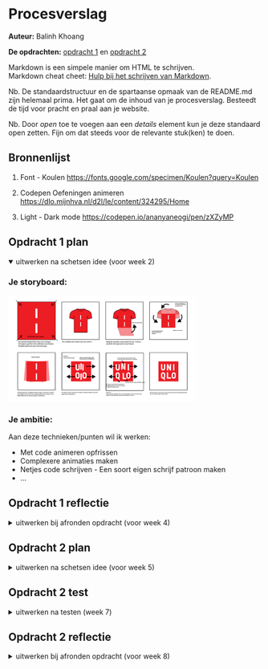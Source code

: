 # Procesverslag
**Auteur:** Balinh Khoang

**De opdrachten:** [opdracht 1](opdracht1/index.html) en [opdracht 2](./opdracht2/index.html)


Markdown is een simpele manier om HTML te schrijven.  
Markdown cheat cheet: [Hulp bij het schrijven van Markdown](https://github.com/adam-p/markdown-here/wiki/Markdown-Cheatsheet).

Nb. De standaardstructuur en de spartaanse opmaak van de README.md zijn helemaal prima. Het gaat om de inhoud van je procesverslag. Besteedt de tijd voor pracht en praal aan je website.

Nb. Door *open* toe te voegen aan een *details* element kun je deze standaard open zetten. Fijn om dat steeds voor de relevante stuk(ken) te doen.



## Bronnenlijst
  1. Font - Koulen
     https://fonts.google.com/specimen/Koulen?query=Koulen

  2. Codepen Oefeningen animeren
     https://dlo.mijnhva.nl/d2l/le/content/324295/Home
     
  3. Light - Dark mode
     https://codepen.io/ananyaneogi/pen/zXZyMP



## Opdracht 1 plan

<details open>
  <summary>uitwerken na schetsen idee (voor week 2)</summary>


  ### Je storyboard:
  <img src="readme-images/storyboard-uniqlo.jpg" width="375px" alt="storyboard voor opdracht 1">


  ### Je ambitie: 
  Aan deze technieken/punten wil ik werken:
  - Met code animeren opfrissen
  - Complexere animaties maken
  - Netjes code schrijven - Een soort eigen schrijf patroon maken
  - ...
 
</details>



## Opdracht 1 reflectie

<details>
  <summary>uitwerken bij afronden opdracht (voor week 4)</summary>


  ### Je uitkomst - karakteristiek screenshot(s):
  <img src="readme-images/animatieStart.jpg" width="375px" alt="uitkomst opdracht 1 start van de animatie">
  <img src="readme-images/animatieEind.png" width="375px" alt="uitkomst opdracht 1 einde van de animatie">


  ### Dit ging goed/Heb ik geleerd: 
  Korte omschrijving met plaatje(s)

  <img src="readme-images/animatieStart.jpg" width="375px" alt="uitkomst opdracht 1 start van de animatie">
  <img src="readme-images/animatieEind.png" width="375px" alt="uitkomst opdracht 1 einde van de animatie">
  Ik heb geleerd hoe je losse onderdelen kan animeren en meerdere animatie acties in 1 actie zet.
  Verder was het animeren met css even een opfrisser in wat de mogelijkheden zijn. 


  ### Dit was lastig/Is niet gelukt:
  Korte omschrijving met plaatje(s)

  <img src="readme-images/animatieFail.png" width="375px" alt="niet gelukte animatie">
  Tijdens het maken van de animatie verplaatste de hele h1 zich zodra het bewoog. In de animatie wilde ik ook nog scale gebruiken en rotate. 
</details>



## Opdracht 2 plan

<details>
  <summary>uitwerken na schetsen idee (voor week 5)</summary>


  ### Je ontwerp:
  <img src="readme-images/flowchart2.jpg" width="375px" alt="ontwerp opdracht 2">


  ### Je ambitie: 
  Aan deze technieken/punten wil ik werken:
  - Javascript opfrissen
  - Meer uitgebreide code toepassen voor Javascript (Meer dan alleen basis dingen)
  - nog een punt
  - ...
</details>



## Opdracht 2 test

<details>
  <summary>uitwerken na testen (week 7)</summary>

  Neem minimaal 5 bevindingen op:



  ### Bevinding 1:
  Omschrijving van wat er nog niet orde was (tekst en afbeeding(en)).

  #### oplossing:
  Beschrijving hoe je het hebt hebt opgelost of als het niet gelukt is hoe je het zou oplossen (tekst en afbeeding(en)).



  ### Bevinding 2:
  Omschrijving van wat er nog niet orde was (tekst en afbeeding(en)).

  #### oplossing:
  Beschrijving hoe je het hebt hebt opgelost of als het niet gelukt is hoe je het zou oplossen (tekst en afbeeding(en)).



  ### Bevinding 3:
  ...
</details>



## Opdracht 2 reflectie

<details>
  <summary>uitwerken bij afronden opdracht (voor week 8)</summary>

  ### Je uitkomst - karakteristiek screenshot(s):
  <img src="readme-images/opdracht2.jpg" width="375px" alt="uitkomst opdracht 2">
  

  ### Dit ging goed/Heb ik geleerd: 
  Korte omschrijving met plaatje(s)
  Het maken en ontwerpen ging best prima. Het gebruiken van libaries was nieuw voor mij en erg handig om toe te passen.
  <img src="readme-images/opdracht2.jpg" width="375px" alt="top">


  ### Dit was lastig/Is niet gelukt:
  Korte omschrijving met plaatje(s)
  Wat mij niet is gelukt was het gebruiken van pijltjes om door de gallerij te navigeren en bestanden verplaatsen. Vond het erg ingewikkeld.
  Verder wou ik ook de foto's laten omdraaien en op de achterkant extra informatie toevoegen van de foto, maar dat lukte bij 1 afbeelding er vervolgens brak het de code. Ik heb hiervoor wat extra tijd nodig om uit te zoeken hoe dat precies werkt zonder mijn code te breken. 
  <img src="readme-images/opdracht2.jpg" width="375px" alt="bummer">
</details>
